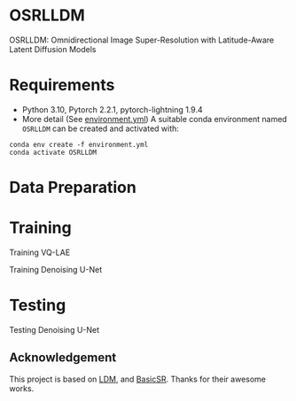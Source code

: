# OSRLLDM
OSRLLDM: Omnidirectional Image Super-Resolution with Latitude-Aware Latent Diffusion Models

# Requirements
* Python 3.10, Pytorch 2.2.1, pytorch-lightning 1.9.4
* More detail (See [environment.yml](environment.yml))
A suitable conda environment named `OSRLLDM` can be created and activated with:
```
conda env create -f environment.yml
conda activate OSRLLDM
```

# Data Preparation


# Training
Training VQ-LAE

Training Denoising U-Net

# Testing
Testing Denoising U-Net

## Acknowledgement

This project is based on [LDM](https://github.com/CompVis/latent-diffusion), and [BasicSR](https://github.com/XPixelGroup/BasicSR). Thanks for their awesome works.
